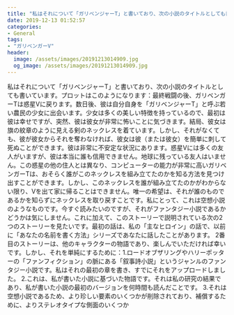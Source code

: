 ```yaml
---
title: "私はそれについて「ガリベンジャーT」と書いており、次の小説のタイトルとしても書いています。"
date: 2019-12-13 01:52:57
categories:
- General
tags:
- "ガリベンガーV"
header:
  image: /assets/images/20191213014909.jpg
  og_image: /assets/images/20191213014909.jpg
---
```


私はそれについて「ガリベンジャーT」と書いており、次の小説のタイトルとしても書いています。プロットはこのようになります：最終戦闘の後、ガリベンガーTは惑星Vに戻ります。数日後、彼は自分自身を「ガリベンジャーT」と呼ぶ若い農民の少女に出会います。少女は多くの美しい特徴を持っているので、最初は彼は幸せですが、突然、彼は彼女が非常に怖いことに気づきます。結局、彼女は旗の紋章のように見える剣のネックレスを着ています。しかし、それがなくても、彼が彼女からそれを奪わなければ、彼女は彼（または彼女）を簡単に刺して死ぬことができます。彼は非常に不安定な状況にあります。惑星Vには多くの友人がいますが、彼は本当に誰も信用できません。地球に残っている友人はいません。この惑星の他の住人とは異なり、コンピューターの能力が非常に高いガリベンガーTは、おそらく誰がこのネックレスを組み立てたのかを知る方法を見つけ出すことができます。しかし、このネックレスを誰が組み立てたのかがわからない限り、Vを出て家に帰ることはできません。唯一の希望は、それが誰のものであるかを知らずにネックレスを取り戻すことです。私にとって、これは空想小説のようなものです。今すぐ読みたいのですが、それがファンタジー小説であるかどうかは気にしません。これに加えて、このストーリーで説明されている次の2つのストーリーを見たいです。最初の話は、私の「主なヒロイン」の話で、以前に「あなたの名前を書く方法」シリーズであなたに話したことがあります。 2番目のストーリーは、他のキャラクターの物語であり、楽しんでいただければ幸いです。しかし、それを単純にするために：1.ロードオブザリングやハリーポッターの「ファンフィクション」の脈にある「叙事詩小説」というジャンルのファンタジー小説です。私はそれの最初の章を書き、すでにそれをアップロードしました。 2.これは、私が書いた小説に基づいた物語です。それは私の研究の結果であり、私が書いた小説の最初のバージョンを何時間も読んだことです。 3.それは空想小説であるため、より珍しい要素のいくつかが削除されており、補償するために、よりステレオタイプな側面のいくつか
